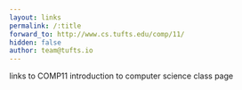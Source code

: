 ```yaml
---
layout: links
permalink: /:title
forward_to: http://www.cs.tufts.edu/comp/11/
hidden: false
author: team@tufts.io
---
```

links to COMP11 introduction to computer science class page
